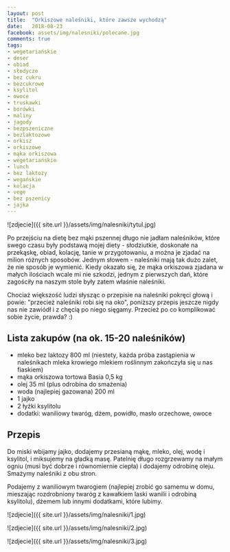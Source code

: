 ```yaml
---
layout: post
title:  "Orkiszowe naleśniki, które zawsze wychodzą"
date:   2018-08-23
facebook: assets/img/nalesniki/polecane.jpg
comments: true
tags:
- wegetariańskie
- deser
- obiad
- słodycze
- bez cukru
- bezcukrowe
- ksylitol
- owoce
- truskawki
- borówki
- maliny
- jagody
- bezpszeniczne
- bezlaktozowe 
- orkisz
- orkiszowe
- mąka orkiszowa
- wegetariańskie
- lunch
- bez laktozy
- wegańskie
- kolacja
- vege
- bez pszenicy
- jajka
---
```


![zdjecie]({{ site.url }}/assets/img/nalesniki/tytul.jpg)

Po przejściu na dietę bez mąki pszennej długo nie jadłam naleśników, które swego czasu były podstawą mojej diety - słodziutkie, doskonałe na przekąskę, obiad, kolację, tanie w przygotowaniu, a można je zjadać na milion różnych sposobów. Jednym słowem - naleśniki mają tak dużo zalet, że nie sposób je wymienić. Kiedy okazało się, że mąka orkiszowa zjadana w małych ilościach wcale mi nie szkodzi, jednym z pierwszych dań, które zagościły na naszym stole były zatem właśnie naleśniki. 

Chociaż większość ludzi słysząc o przepisie na naleśniki pokręci głową i powie: "przecież naleśniki robi się na oko", poniższy przepis jeszcze nigdy nas nie zawiódł i z chęcią po niego sięgamy. Przecież po co komplikować sobie życie, prawda? :)

## Lista zakupów (na ok. 15-20 naleśników)

* mleko bez laktozy 800 ml (niestety, każda próba zastąpienia w naleśnikach mleka krowiego mlekiem roślinnym zakończyła się u nas fiaskiem)
* mąka orkiszowa tortowa Basia 0,5 kg 
* olej 35 ml (plus odrobina do smażenia)
* woda (najlepiej gazowana) 200 ml
* 1 jajko
* 2 łyżki ksylitolu
* dodatki: waniliowy twaróg, dżem, powidło, masło orzechowe, owoce

## Przepis

Do miski wbijamy jajko, dodajemy przesianą mąkę, mleko, olej, wodę i ksylitol, i miksujemy na gładką masę. Patelnię długo rozgrzewamy na małym ogniu (musi być dobrze i równomiernie ciepła) i dodajemy odrobinę oleju. Smażymy naleśniki z obu stron. 

Podajemy z waniliowym twarogiem (najlepiej zrobić go samemu w domu, mieszając rozdrobniony twaróg z kawałkiem laski wanilii i odrobiną ksylitolu), dżemem lub innymi dodatkami, które lubimy.

![zdjecie]({{ site.url }}/assets/img/nalesniki/1.jpg)

![zdjecie]({{ site.url }}/assets/img/nalesniki/2.jpg)

![zdjecie]({{ site.url }}/assets/img/nalesniki/3.jpg)